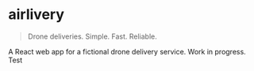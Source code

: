 # airlivery

> Drone deliveries. Simple. Fast. Reliable.

A React web app for a fictional drone delivery service.
Work in progress. Test
